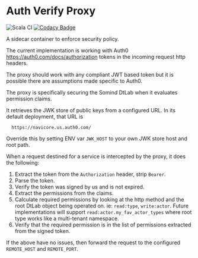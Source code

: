 Auth Verify Proxy
===========

![Scala CI](https://github.com/SoMind/auth-verify-proxy/workflows/Scala%20CI/badge.svg) [![Codacy Badge](https://api.codacy.com/project/badge/Grade/28b0aa92bec148f49bd77a9a5a8e38e2)](https://app.codacy.com/gh/SoMind/auth-verify-proxy?utm_source=github.com&utm_medium=referral&utm_content=SoMind/auth-verify-proxy&utm_campaign=Badge_Grade_Dashboard)

A sidecar container to enforce security policy.

The current implementation is working with Auth0 https://auth0.com/docs/authorization tokens in the incoming
request http headers.

The proxy should work with any compliant JWT based token but it is possible there are assumptions made
specific to Auth0.

The proxy is specifically securing the Somind DtLab when it evaluates permission claims.

It retrieves the JWK store of public keys from a configured URL.  In its default deployment, that URL is

```
  https://navicore.us.auth0.com/
```

Override this by setting ENV var `JWK_HOST` to your own JWK store host and root path.

When a request destined for a service is intercepted by the proxy, it does the following:

1. Extract the token from the `Authorization` header, strip `Bearer`.
2. Parse the token.
3. Verify the token was signed by us and is not expired.
4. Extract the permissions from the claims.
5. Calculate required permissions by looking at the http method and the root DtLab object being operated on.  ie: `read:type`, `write:actor`.  Future implementations will support `read:actor.my_fav_actor_types` where root type works like a multi-tenant namespace.
6. Verify that the required permission is in the list of permissions extracted from the signed token.

If the above have no issues, then forward the request to the configured `REMOTE_HOST` and `REMOTE_PORT`.


